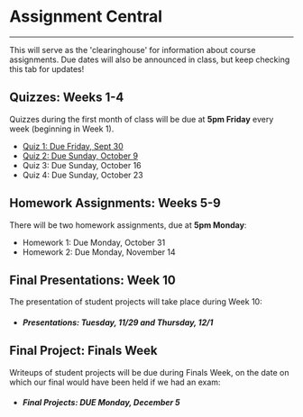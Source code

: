# Assignment Central
---------------------

This will serve as the 'clearinghouse' for information about course assignments. Due dates will also be announced in class, but keep checking this tab for updates!

## __Quizzes: Weeks 1-4__

Quizzes during the first month of class will be due at __5pm Friday__ every week (beginning in Week 1).

* [Quiz 1: Due Friday, Sept 30](https://docs.google.com/forms/d/e/1FAIpQLSfDJUqzpsVZgE39wmgAana2lP1snJGJsFwqOIsxY_dAutG4Ng/viewform?usp=sf_link)
* [Quiz 2: Due Sunday, October 9](https://docs.google.com/forms/d/e/1FAIpQLSeQEQsjhgNOaYXIqIBdnrEKvxldbiy3Tm9XzhnAlxrNY3YmXA/viewform?usp=sf_link)
* Quiz 3: Due Sunday, October 16
* Quiz 4: Due Sunday, October 23


## __Homework Assignments: Weeks 5-9__

There will be two homework assignments, due at __5pm Monday__:
* Homework 1: Due Monday, October 31
* Homework 2: Due Monday, November 14


## __Final Presentations: Week 10__

The presentation of student projects will take place during Week 10:

* #### _Presentations: Tuesday, 11/29 and Thursday, 12/1_

## __Final Project: Finals Week__

Writeups of student projects will be due during Finals Week, on the date on which our final would have been held if we had an exam:

* #### _Final Projects: DUE Monday, December 5_
